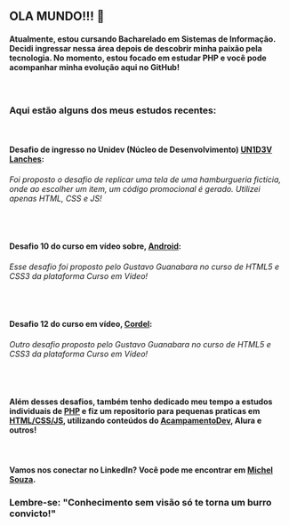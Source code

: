 ## OLA MUNDO!!! 👋
#### Atualmente, estou cursando Bacharelado em Sistemas de Informação. Decidi ingressar nessa área depois de descobrir minha paixão pela tecnologia. No momento, estou focado em estudar PHP e você pode acompanhar minha evolução aqui no GitHub!

<br/>

### Aqui estão alguns dos meus estudos recentes:

<br/>

#### Desafio de ingresso no Unidev (Núcleo de Desenvolvimento) [UN1D3V Lanches](https://michelnsouza.github.io/desafioUnidev/): 
###### Foi proposto o desafio de replicar uma tela de uma hamburgueria fictícia, onde ao escolher um item, um código promocional é gerado. Utilizei apenas HTML, CSS e JS!

<br/>

#### Desafio 10 do curso em vídeo sobre, [Android](https://michelnsouza.github.io/projetoAndroid/): 
###### Esse desafio foi proposto pelo Gustavo Guanabara no curso de HTML5 e CSS3 da plataforma Curso em Vídeo!

<br/>

#### Desafio 12 do curso em vídeo, [Cordel](https://michelnsouza.github.io/projetoCordel/): 
###### Outro desafio proposto pelo Gustavo Guanabara no curso de HTML5 e CSS3 da plataforma Curso em Vídeo!
 
<br/>

#### Além desses desafios, também tenho dedicado meu tempo a estudos individuais de [PHP](https://github.com/MichelNsouza/PHP) e fiz um repositorio para pequenas praticas em [HTML/CSS/JS](https://github.com/MichelNsouza/minhasPraticas), utilizando conteúdos do [AcampamentoDev](https://acampamentodev.hashnode.dev/), Alura e outros!

<br/>

#### Vamos nos conectar no LinkedIn? Você pode me encontrar em [Michel Souza](https://www.linkedin.com/in/michel-n-souza/).

### Lembre-se: "Conhecimento sem visão só te torna um burro convicto!"












